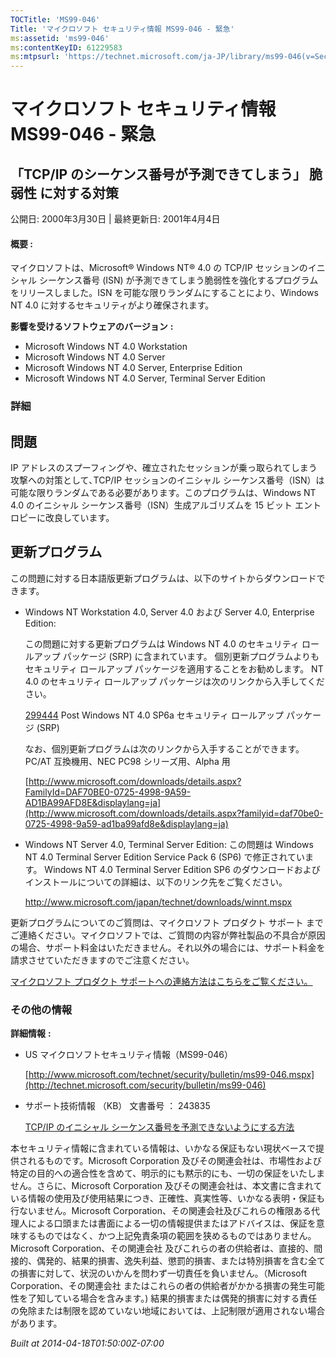 ```yaml
---
TOCTitle: 'MS99-046'
Title: 'マイクロソフト セキュリティ情報 MS99-046 - 緊急'
ms:assetid: 'ms99-046'
ms:contentKeyID: 61229583
ms:mtpsurl: 'https://technet.microsoft.com/ja-JP/library/ms99-046(v=Security.10)'
---
```


マイクロソフト セキュリティ情報 MS99-046 - 緊急
===============================================

「TCP/IP のシーケンス番号が予測できてしまう」 脆弱性 に対する対策
-----------------------------------------------------------------

公開日: 2000年3月30日 | 最終更新日: 2001年4月4日

#### 概要 :

マイクロソフトは、Microsoft® Windows NT® 4.0 の TCP/IP セッションのイニシャル シーケンス番号 (ISN) が予測できてしまう脆弱性を強化するプログラムをリリースしました。ISN を可能な限りランダムにすることにより、Windows NT 4.0 に対するセキュリティがより確保されます。

**影響を受けるソフトウェアのバージョン** **:**

-   Microsoft Windows NT 4.0 Workstation
-   Microsoft Windows NT 4.0 Server
-   Microsoft Windows NT 4.0 Server, Enterprise Edition
-   Microsoft Windows NT 4.0 Server, Terminal Server Edition

### 詳細

問題
----


IP アドレスのスプーフィングや、確立されたセッションが乗っ取られてしまう攻撃への対策として､TCP/IP セッションのイニシャル シーケンス番号（ISN）は可能な限りランダムである必要があります。このプログラムは、Windows NT 4.0 のイニシャル シーケンス番号（ISN）生成アルゴリズムを 15 ビット エントロピーに改良しています。

更新プログラム
--------------


この問題に対する日本語版更新プログラムは、以下のサイトからダウンロードできます。

-   Windows NT Workstation 4.0, Server 4.0 および Server 4.0, Enterprise Edition:

    この問題に対する更新プログラムは Windows NT 4.0 のセキュリティ ロールアップ パッケージ (SRP) に含まれています。
    個別更新プログラムよりもセキュリティ ロールアップ パッケージを適用することをお勧めします。
    NT 4.0 のセキュリティ ロールアップ パッケージは次のリンクから入手してください。

    [299444](http://support.microsoft.com/kb/299444) Post Windows NT 4.0 SP6a セキュリティ ロールアップ パッケージ (SRP)

    なお、個別更新プログラムは次のリンクから入手することができます。
    PC/AT 互換機用、NEC PC98 シリーズ用、Alpha 用

    [http://www.microsoft.com/downloads/details.aspx?FamilyId=DAF70BE0-0725-4998-9A59-AD1BA99AFD8E&displaylang=ja](http://www.microsoft.com/downloads/details.aspx?familyid=daf70be0-0725-4998-9a59-ad1ba99afd8e&displaylang=ja)

-   Windows NT Server 4.0, Terminal Server Edition:
    この問題は Windows NT 4.0 Terminal Server Edition Service Pack 6 (SP6) で修正されています。 Windows NT 4.0 Terminal Server Edition SP6 のダウンロードおよびインストールについての詳細は、以下のリンク先をご覧ください。

    <http://www.microsoft.com/japan/technet/downloads/winnt.mspx>

更新プログラムについてのご質問は、マイクロソフト プロダクト サポート までご連絡ください。マイクロソフトでは、ご質問の内容が弊社製品の不具合が原因の場合、サポート料金はいただきません。それ以外の場合には、サポート料金を請求させていただきますのでご注意ください。

[マイクロソフト プロダクト サポートへの連絡方法はこちらをご覧ください。](http://www.microsoft.com/japan/security/support/patchqa.mspx)

### その他の情報

**詳細情報** **:**

-   US マイクロソフトセキュリティ情報（MS99-046）

    [http://www.microsoft.com/technet/security/bulletin/ms99-046.mspx](http://technet.microsoft.com/security/bulletin/ms99-046)
-   サポート技術情報 （KB） 文書番号 ： 243835

    [TCP/IP のイニシャル シーケンス番号を予測できないようにする方法](http://support.microsoft.com/kb/243835)

本セキュリティ情報に含まれている情報は、いかなる保証もない現状ベースで提供されるものです。Microsoft Corporation 及びその関連会社は、市場性および特定の目的への適合性を含めて、明示的にも黙示的にも、一切の保証をいたしません。さらに、Microsoft Corporation 及びその関連会社は、本文書に含まれている情報の使用及び使用結果につき、正確性、真実性等、いかなる表明・保証も行ないません。Microsoft Corporation、その関連会社及びこれらの権限ある代理人による口頭または書面による一切の情報提供またはアドバイスは、保証を意味するものではなく、かつ上記免責条項の範囲を狭めるものではありません。Microsoft Corporation、その関連会社 及びこれらの者の供給者は、直接的、間接的、偶発的、結果的損害、逸失利益、懲罰的損害、または特別損害を含む全ての損害に対して、状況のいかんを問わず一切責任を負いません。（Microsoft Corporation、その関連会社 またはこれらの者の供給者がかかる損害の発生可能性を了知している場合を含みます。) 結果的損害または偶発的損害に対する責任の免除または制限を認めていない地域においては、上記制限が適用されない場合があります。

*Built at 2014-04-18T01:50:00Z-07:00*
